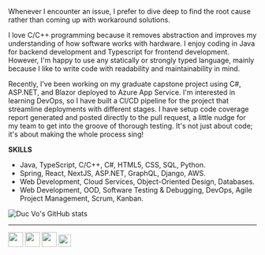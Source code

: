 Whenever I encounter an issue, I prefer to dive deep to find the root cause rather than coming up with workaround solutions. 

I love C/C++ programming because it removes abstraction and improves my understanding of how software works with hardware. I enjoy coding in Java for backend development and Typescript for frontend development. However, I'm happy to use any statically or strongly typed language, mainly because I like to write code with readability and maintainability in mind. 

Recently, I've been working on my graduate capstone project using C#, ASP.NET, and Blazor deployed to Azure App Service. I'm interested in learning DevOps, so I have built a CI/CD pipeline for the project that streamline deployments with different stages. I have setup code coverage report generated and posted directly to the pull request, a little nudge for my team to get into the groove of thorough testing. It's not just about code; it's about making the whole process sing!

**SKILLS**
- Java, TypeScript, C/C++, C#, HTML5, CSS, SQL, Python. 
- Spring, React, NextJS, ASP.NET, GraphQL, Django, AWS. 
- Web Development, Cloud Services, Object-Oriented Design, Databases. 
- Web Development, OOD, Software Testing & Debugging, DevOps, Agile Project Management, Scrum, Kanban.

![Duc Vo's GitHub stats](https://github-readme-stats.vercel.app/api?username=ducmvo&show_icons=true&title_color=000&&text_color=555&icon_color=740627&theme=transparent)
  

<!-- <img src="https://github-readme-stats.vercel.app/api/top-langs/?username=ducmvo&layout=compact&custom_title=LANGUAGES&title_color=740627&text_color=c8d0d8&icon_color=24292e&bg_color=0d1118&hide_progress=true&hide_border=true" /> -->

___
[<img src="https://img.icons8.com/material-rounded/50/000000/new-post.png" width="30"/>](mailto:dvo4@seattleu.edu)  [<img src="https://img.icons8.com/ios-filled/50/000000/github.png" width="30"/>](https://github.com/ducmvo/)  [<img src="https://img.icons8.com/ios-filled/50/000000/linkedin.png" width="30"/>](https://www.linkedin.com/in/ducmvo/)  [<img src="https://www.svgrepo.com/show/266221/resume-portfolio.svg" height="25"/>](https://ducmvo.github.io/portfolio/)

<!--
**ducmvo/ducmvo** is a ✨ _special_ ✨ repository because its `README.md` (this file) appears on your GitHub profile.

Here are some ideas to get you started:

- 🔭 I’m currently working on ...
- 🌱 I’m currently learning ...
- 👯 I’m looking to collaborate on ...
- 🤔 I’m looking for help with ...
- 💬 Ask me about ...
- 📫 How to reach me: ...
- 😄 Pronouns: ...
- ⚡ Fun fact: ...
-->
